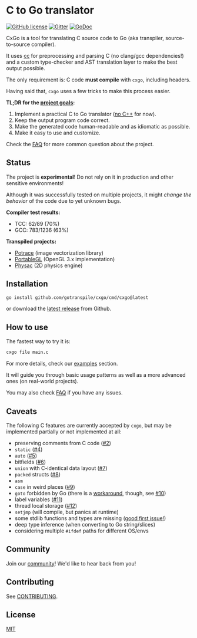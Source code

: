 # C to Go translator

[![GitHub license](https://img.shields.io/badge/license-MIT-blue.svg)](https://raw.githubusercontent.com/gotranspile/cxgo/master/LICENSE)
[![Gitter](https://badges.gitter.im/gotranspile/community.svg)](https://gitter.im/gotranspile/community?utm_source=badge&utm_medium=badge&utm_campaign=pr-badge)
[![GoDoc](https://godoc.org/github.com/gotranspile/cxgo?status.svg)](https://godoc.org/github.com/gotranspile/cxgo)

CxGo is a tool for translating C source code to Go (aka transpiler, source-to-source compiler).

It uses [cc](https://modernc.org/cc/v3) for preprocessing and parsing C (no clang/gcc dependencies!) and
a custom type-checker and AST translation layer to make the best output possible.

The only requirement is: C code **must compile** with `cxgo`, including headers.

Having said that, `cxgo` uses a few tricks to make this process easier.

**TL;DR for the [project goals](CONTRIBUTING.md#project-goals-and-principles):**

1. Implement a practical C to Go translator ([no C++](https://github.com/gotranspile/cxgo/issues/1) for now).
2. Keep the output program code correct.
3. Make the generated code human-readable and as idiomatic as possible.
4. Make it easy to use and customize.

Check the [FAQ](FAQ.md) for more common question about the project.

## Status

The project is **experimental**! Do not rely on it in production and other sensitive environments!

Although it was successfully tested on multiple projects, it might _change the behavior_ of the code due to yet unknown bugs.

**Compiler test results:**

- TCC: 62/89 (70%)
- GCC: 783/1236 (63%)

**Transpiled projects:**

- [Potrace](./examples/potrace) (image vectorization library)
- [PortableGL](https://github.com/TotallyGamerJet/pgl) (OpenGL 3.x implementation)
- [Physac](https://github.com/koteyur/physac-go) (2D physics engine)

## Installation

```bash
go install github.com/gotranspile/cxgo/cmd/cxgo@latest
```

or download the [latest release](https://github.com/gotranspile/cxgo/releases/latest) from Github.

## How to use

The fastest way to try it is:

```bash
cxgo file main.c
```

For more details, check our [examples](./examples/README.md) section.

It will guide you through basic usage patterns as well as a more advanced ones (on real-world projects).

You may also check [FAQ](FAQ.md) if you have any issues.

## Caveats

The following C features are currently accepted by `cxgo`, but may be implemented partially or not implemented at all:

- preserving comments from C code ([#2](https://github.com/gotranspile/cxgo/issues/2))
- `static` ([#4](https://github.com/gotranspile/cxgo/issues/4))
- `auto` ([#5](https://github.com/gotranspile/cxgo/issues/5))
- bitfields ([#6](https://github.com/gotranspile/cxgo/issues/6))
- `union` with C-identical data layout ([#7](https://github.com/gotranspile/cxgo/issues/7))
- `packed` structs ([#8](https://github.com/gotranspile/cxgo/issues/8))
- `asm`
- `case` in weird places ([#9](https://github.com/gotranspile/cxgo/issues/9))
- `goto` forbidden by Go (there is a [workaround](docs/config.md#identsflatten), though, see [#10](https://github.com/gotranspile/cxgo/issues/10))
- label variables ([#11](https://github.com/gotranspile/cxgo/issues/11))
- thread local storage ([#12](https://github.com/gotranspile/cxgo/issues/12))
- `setjmp` (will compile, but panics at runtime)
- some stdlib functions and types are missing ([good first issue!](CONTRIBUTING.md#adding-a-new-known-header))
- deep type inference (when converting to Go string/slices)
- considering multiple `#ifdef` paths for different OS/envs

## Community

Join our [community](COMMUNITY.md)! We'd like to hear back from you!

## Contributing

See [CONTRIBUTING](CONTRIBUTING.md).

## License

[MIT](LICENSE)
